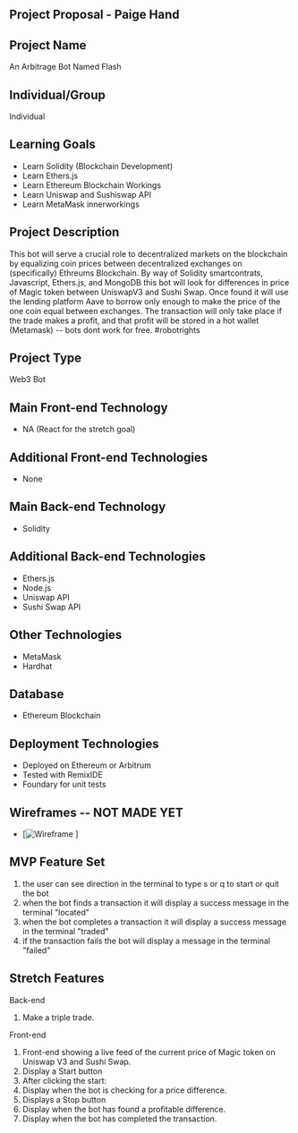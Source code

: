 
## Project Proposal - Paige Hand

## Project Name

An Arbitrage Bot Named Flash

## Individual/Group

Individual

## Learning Goals

- Learn Solidity (Blockchain Development)
- Learn Ethers.js 
- Learn Ethereum Blockchain Workings
- Learn Uniswap and Sushiswap API 
- Learn MetaMask innerworkings 

## Project Description

This bot will serve a crucial role to decentralized markets on the blockchain by equalizing coin prices between decentralized exchanges on (specifically) Ethreums Blockchain. By way of Solidity smartcontrats, Javascript, Ethers.js, and MongoDB this bot will look for differences in price of Magic token between UniswapV3 and Sushi Swap. Once found it will use the lending platform Aave to borrow only enough to make the price of the one coin equal between exchanges. The transaction will only take place if the trade makes a profit, and that profit will be stored in a hot wallet (Metamask) -- bots dont work for free. #robotrights

## Project Type

Web3 Bot

## Main Front-end Technology

- NA (React for the stretch goal)

## Additional Front-end Technologies

- None

## Main Back-end Technology

- Solidity

## Additional Back-end Technologies

- Ethers.js
- Node.js
- Uniswap API
- Sushi Swap API

## Other Technologies

- MetaMask
- Hardhat

## Database 

- Ethereum Blockchain

## Deployment Technologies

- Deployed on Ethereum or Arbitrum
- Tested with RemixIDE
- Foundary for unit tests

## Wireframes -- NOT MADE YET 

- [![Wireframe](https://github.com/paigepwilcox/capstone_proposal/assets/121448052/782f2b1a-713a-4824-b330-ffa8f3c6f3d5)
]

## MVP Feature Set

1. the user can see direction in the terminal to type s or q to start or quit the bot   
2. when the bot finds a transaction it will display a success message in the terminal "located"
3. when the bot completes a transaction it will display a success message in the terminal "traded"
4. if the transaction fails the bot will display a message in the terminal "failed"

## Stretch Features

Back-end
1. Make a triple trade.


Front-end
1. Front-end showing a live feed of the current price of Magic token on Uniswap V3 and Sushi Swap.
2. Display a Start button
3. After clicking the start:
4. Display when the bot is checking for a price difference.
5. Displays a Stop button
6. Display when the bot has found a profitable difference.
7. Display when the bot has completed the transaction.
 
